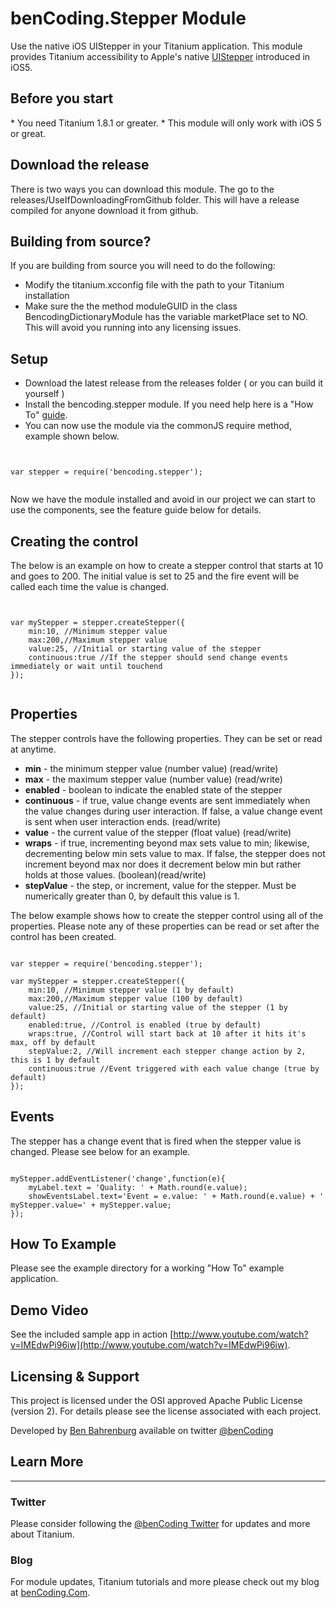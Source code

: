 <h1>benCoding.Stepper Module</h1>

Use the native iOS UIStepper in your Titanium application. This module provides Titanium accessibility to Apple's native [UIStepper](https://developer.apple.com/library/ios/#documentation/UIKit/Reference/UIStepper_Class/Reference/Reference.html) introduced in iOS5.


<h2>Before you start</h2>
* You need Titanium 1.8.1 or greater.
* This module will only work with iOS 5 or great.  

<h2>Download the release</h2>

There is two ways you can download this module. The go to the releases/UseIfDownloadingFromGithub folder. This will have a release compiled for anyone download it from github.

<h2>Building from source?</h2>

If you are building from source you will need to do the following:
* Modify the titanium.xcconfig file with the path to your Titanium installation
* Make sure the the method moduleGUID in the class BencodingDictionaryModule has the variable marketPlace set to NO. This will avoid you running into any licensing issues.


<h2>Setup</h2>

* Download the latest release from the releases folder ( or you can build it yourself )
* Install the bencoding.stepper module. If you need help here is a "How To" [guide](https://wiki.appcelerator.org/display/guides/Configuring+Apps+to+Use+Modules). 
* You can now use the module via the commonJS require method, example shown below.

<pre><code>

var stepper = require('bencoding.stepper');

</code></pre>

Now we have the module installed and avoid in our project we can start to use the components, see the feature guide below for details.

<h2>Creating the control</h2>

The below is an example on how to create a stepper control that starts at 10 and goes to 200. The initial value is set to 25 and the fire event will be called each time the value is changed.

<pre><code>

var myStepper = stepper.createStepper({
	min:10, //Minimum stepper value
	max:200,//Maximum stepper value
	value:25, //Initial or starting value of the stepper
	continuous:true //If the stepper should send change events immediately or wait until touchend
});

</code></pre>

<h2>Properties</h2>

The stepper controls have the following properties.  They can be set or read at anytime.

* <b>min</b> - the minimum stepper value (number value) (read/write)
* <b>max</b> - the maximum stepper value (number value) (read/write)
* <b>enabled</b> - boolean to indicate the enabled state of the stepper
* <b>continuous</b> - if true, value change events are sent immediately when the value changes during user interaction. If false, a value change event is sent when user interaction ends. (read/write)
* <b>value</b> - the current value of the stepper (float value) (read/write)
* <b>wraps</b> - if true, incrementing beyond max sets value to min; likewise, decrementing below min sets value to max. If false, the stepper does not increment beyond max nor does it decrement below min but rather holds at those values. (boolean)(read/write)
* <b>stepValue</b> - the step, or increment, value for the stepper. Must be numerically greater than 0, by default this value is 1.

The below example shows how to create the stepper control using all of the properties.  Please note any of these properties can be read or set after the control has been created. 

<pre><code>
var stepper = require('bencoding.stepper');

var myStepper = stepper.createStepper({
    min:10, //Minimum stepper value (1 by default)
    max:200,//Maximum stepper value (100 by default)
    value:25, //Initial or starting value of the stepper (1 by default)
    enabled:true, //Control is enabled (true by default)
    wraps:true, //Control will start back at 10 after it hits it's max, off by default
    stepValue:2, //Will increment each stepper change action by 2, this is 1 by default
    continuous:true //Event triggered with each value change (true by default) 
});
</code></pre>

<h2>Events</h2>

The stepper has a change event that is fired when the stepper value is changed.  Please see below for an example.

<pre><code>
myStepper.addEventListener('change',function(e){
	myLabel.text = 'Quality: ' + Math.round(e.value);
	showEventsLabel.text='Event = e.value: ' + Math.round(e.value) + ' myStepper.value=' + myStepper.value;
});
</code></pre>

<h2>How To Example</h2>

Please see the example directory for a working "How To" example application.

<h2>Demo Video</h2>

See the included sample app in action [http://www.youtube.com/watch?v=IMEdwPi96iw](http://www.youtube.com/watch?v=IMEdwPi96iw).

<h2>Licensing & Support</h2>

This project is licensed under the OSI approved Apache Public License (version 2). For details please see the license associated with each project.

Developed by [Ben Bahrenburg](http://bahrenburgs.com) available on twitter [@benCoding](http://twitter.com/benCoding)

<h2>Learn More</h2>
<hr />
<h3>Twitter</h3>

Please consider following the [@benCoding Twitter](http://www.twitter.com/benCoding) for updates 
and more about Titanium.

<h3>Blog</h3>

For module updates, Titanium tutorials and more please check out my blog at [benCoding.Com](http://benCoding.com). 
